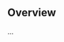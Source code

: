 <!-- Note: Please must use one of our issue templates to file an issue! 🛑 -->
<!-- 👉 https://github.com/imackle-rcs/ts-app/issues/new/choose 👈 -->
<!-- **Issues that should have been filed with a template will be closed without action, and we will ask you to use a template.** -->

<!-- This blank issue template is only for issues that don't fit any of the templates. -->

## Overview

...
